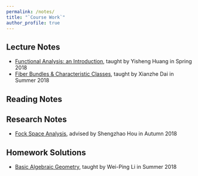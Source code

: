 ```yaml
---
permalink: /notes/
title: "`Course Work`"
author_profile: true
---
```


## Lecture Notes

* [Functional Analysis: an Introduction](http://Hao-Xiao.github.io/files/fa.pdf), taught by Yisheng Huang in Spring 2018
* [Fiber Bundles & Characteristic Classes](http://Hao-Xiao.github.io/files/fc.pdf), taught by Xianzhe Dai in Summer 2018

## Reading Notes

## Research Notes

* [Fock Space Analysis](http://Hao-Xiao.github.io/files/fock.pdf), advised by Shengzhao Hou in Autumn 2018

## Homework Solutions
* [Basic Algebraic Geometry](http://Hao-Xiao.github.io/files/ag.pdf), taught by Wei-Ping Li in Summer 2018
